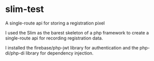 # slim-test
A single-route api for storing a registration pixel

I used the Slim as the barest skeleton of a php framework to create a single-route api for recording registration data.

I installed the firebase/php-jwt library for authentication and the php-di/php-di library for dependency injection.
